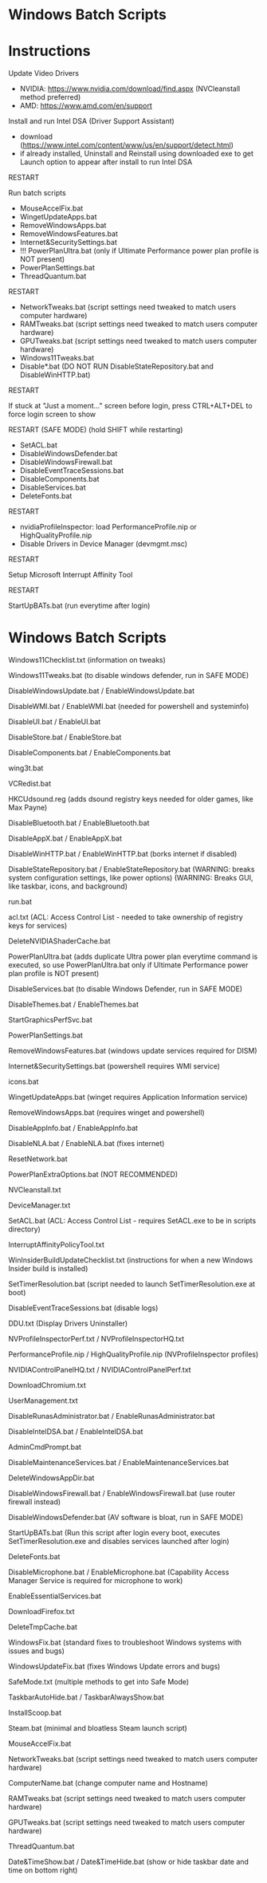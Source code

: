 # Windows Batch Scripts

# Instructions
Update Video Drivers
 - NVIDIA: https://www.nvidia.com/download/find.aspx (NVCleanstall method preferred)
 - AMD: https://www.amd.com/en/support

Install and run Intel DSA (Driver Support Assistant)
 - download (https://www.intel.com/content/www/us/en/support/detect.html)
 - if already installed, Uninstall and Reinstall using downloaded exe to get Launch option to appear after install to run Intel DSA

RESTART

Run batch scripts
 - MouseAccelFix.bat
 - WingetUpdateApps.bat
 - RemoveWindowsApps.bat
 - RemoveWindowsFeatures.bat
 - Internet&SecuritySettings.bat
 - !!! PowerPlanUltra.bat (only if Ultimate Performance power plan profile is NOT present)
 - PowerPlanSettings.bat
 - ThreadQuantum.bat

RESTART

 - NetworkTweaks.bat (script settings need tweaked to match users computer hardware)
 - RAMTweaks.bat (script settings need tweaked to match users computer hardware)
 - GPUTweaks.bat (script settings need tweaked to match users computer hardware)
 - Windows11Tweaks.bat
 - Disable*.bat (DO NOT RUN DisableStateRepository.bat and DisableWinHTTP.bat)

RESTART

If stuck at "Just a moment..." screen before login, press CTRL+ALT+DEL to force login screen to show

RESTART (SAFE MODE) (hold SHIFT while restarting)

 - SetACL.bat
 - DisableWindowsDefender.bat
 - DisableWindowsFirewall.bat
 - DisableEventTraceSessions.bat
 - DisableComponents.bat
 - DisableServices.bat
 - DeleteFonts.bat

RESTART

- nvidiaProfileInspector: load PerformanceProfile.nip or HighQualityProfile.nip
- Disable Drivers in Device Manager (devmgmt.msc)

RESTART

Setup Microsoft Interrupt Affinity Tool

RESTART

StartUpBATs.bat (run everytime after login)

# Windows Batch Scripts

Windows11Checklist.txt (information on tweaks)

Windows11Tweaks.bat (to disable windows defender, run in SAFE MODE)

DisableWindowsUpdate.bat / EnableWindowsUpdate.bat

DisableWMI.bat / EnableWMI.bat (needed for powershell and systeminfo)

DisableUI.bat / EnableUI.bat

DisableStore.bat / EnableStore.bat

DisableComponents.bat / EnableComponents.bat

wing3t.bat

VCRedist.bat

HKCUdsound.reg (adds dsound registry keys needed for older games, like Max Payne)

DisableBluetooth.bat / EnableBluetooth.bat

DisableAppX.bat / EnableAppX.bat

DisableWinHTTP.bat / EnableWinHTTP.bat (borks internet if disabled)

DisableStateRepository.bat / EnableStateRepository.bat (WARNING: breaks system configuration settings, like power options) (WARNING: Breaks GUI, like taskbar, icons, and background)

run.bat

acl.txt (ACL: Access Control List - needed to take ownership of registry keys for services)

DeleteNVIDIAShaderCache.bat

PowerPlanUltra.bat (adds duplicate Ultra power plan everytime command is executed, so use PowerPlanUltra.bat only if Ultimate Performance power plan profile is NOT present)

DisableServices.bat (to disable Windows Defender, run in SAFE MODE)

DisableThemes.bat / EnableThemes.bat

StartGraphicsPerfSvc.bat

PowerPlanSettings.bat

RemoveWindowsFeatures.bat (windows update services required for DISM)

Internet&SecuritySettings.bat (powershell requires WMI service)

icons.bat

WingetUpdateApps.bat (winget requires Application Information service)

RemoveWindowsApps.bat (requires winget and powershell)

DisableAppInfo.bat / EnableAppInfo.bat

DisableNLA.bat / EnableNLA.bat (fixes internet)

ResetNetwork.bat

PowerPlanExtraOptions.bat (NOT RECOMMENDED)

NVCleanstall.txt

DeviceManager.txt

SetACL.bat (ACL: Access Control List - requires SetACL.exe to be in scripts directory)

InterruptAffinityPolicyTool.txt

WinInsiderBuildUpdateChecklist.txt (instructions for when a new Windows Insider build is installed)

SetTimerResolution.bat (script needed to launch SetTimerResolution.exe at boot)

DisableEventTraceSessions.bat (disable logs)

DDU.txt (Display Drivers Uninstaller)

NVProfileInspectorPerf.txt / NVProfileInspectorHQ.txt

PerformanceProfile.nip / HighQualityProfile.nip (NVProfileInspector profiles)

NVIDIAControlPanelHQ.txt / NVIDIAControlPanelPerf.txt

DownloadChromium.txt

UserManagement.txt

DisableRunasAdministrator.bat / EnableRunasAdministrator.bat

DisableIntelDSA.bat / EnableIntelDSA.bat

AdminCmdPrompt.bat

DisableMaintenanceServices.bat / EnableMaintenanceServices.bat

DeleteWindowsAppDir.bat

DisableWindowsFirewall.bat / EnableWindowsFirewall.bat (use router firewall instead)

DisableWindowsDefender.bat (AV software is bloat, run in SAFE MODE)

StartUpBATs.bat (Run this script after login every boot, executes SetTimerResolution.exe and disables services launched after login)

DeleteFonts.bat

DisableMicrophone.bat / EnableMicrophone.bat (Capability Access Manager Service is required for microphone to work)

EnableEssentialServices.bat

DownloadFirefox.txt

DeleteTmpCache.bat

WindowsFix.bat (standard fixes to troubleshoot Windows systems with issues and bugs)

WindowsUpdateFix.bat (fixes Windows Update errors and bugs)

SafeMode.txt (multiple methods to get into Safe Mode)

TaskbarAutoHide.bat / TaskbarAlwaysShow.bat

InstallScoop.bat

Steam.bat (minimal and bloatless Steam launch script)

MouseAccelFix.bat

NetworkTweaks.bat (script settings need tweaked to match users computer hardware)

ComputerName.bat (change computer name and Hostname)

RAMTweaks.bat (script settings need tweaked to match users computer hardware)

GPUTweaks.bat (script settings need tweaked to match users computer hardware)

ThreadQuantum.bat

Date&TimeShow.bat / Date&TimeHide.bat (show or hide taskbar date and time on bottom right)

